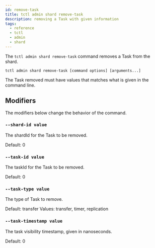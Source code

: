```yaml
---
id: remove-task
title: tctl admin shard remove-task
description: removing a Task with given information
tags:
  - reference
  - tctl
  - admin
  - shard
---
```


The `tctl admin shard remove-task` command removes a Task from the shard.

`tctl admin shard remove-task [command options] [arguments...]`

The Task removed must have values that matches what is given in the command line.

## Modifiers

The modifiers below change the behavior of the command.

### `--shard-id value`

The shardId for the Task to be removed.

Default: 0

### `--task-id value`

The taskId for the Task to be removed.

Default: 0

### `--task-type value`

The type of Task to remove.

Default: transfer
Values: transfer, timer, replication

### `--task-timestamp value`

The task visibility timestamp, given in nanoseconds.

Default: 0
